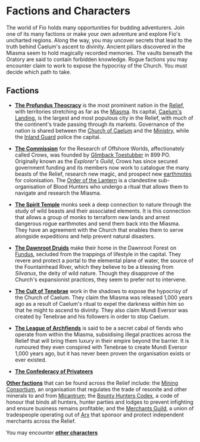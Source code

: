 # Factions and Characters

The world of Fio holds many opportunities for budding adventurers. Join one of its many factions or make your own adventure and explore Fio's uncharted regions. Along the way, you may uncover secrets that lead to the truth behind Caelum's ascent to divinity. Ancient pillars discovered in the Miasma seem to hold magically recorded memories. The vaults beneath the Oratory are said to contain forbidden knowledge. Rogue factions you may encounter claim to work to expose the hypocrisy of the Church. You must decide which path to take.

## Factions

- [**The Profundus Theocracy**](3-factions/3-1-profundus-theocracy.md) is the most prominent nation in the [Relief](1-world.md), with territories stretching as far as the [Miasma](1-world/1-6-discidium.md#the-miasma). Its capital, [Caelum's Landing](1-world/1-1-profundus.md#caelums-landing), is the largest and most populous city in the Relief, with much of the continent's trade passing through its markets. Governance of the nation is shared between the [Church of Caelum](3-factions/3-1-profundus-theocracy.md#church-of-caelum) and the [Ministry](3-factions/3-1-profundus-theocracy.md#the-ministry), while the [Inland Guard](3-factions/3-1-profundus-theocracy.md#inland-guard) police the capital.

- [**The Commission**](3-factions/3-2-commission.md) for the Research of Offshore Worlds, affectionately called Crows, was founded by [Glimback Toestubber](3-factions/3-2-commission.md#glimback-toestubber) in 899 PO. Originally known as the *Explorer's Guild*, Crows has since secured government funding and its members now work to catalogue the many beasts of the Relief, research new magic, and prospect new [earthmotes](1-world.md#earthmotes) for colonisation. The [Order of the Lantern](3-factions/3-2-commission.md#order-of-the-lantern) is a clandestine sub-organisation of Blood Hunters who undergo a ritual that allows them to navigate and research the Miasma.

- [**The Spirit Temple**](3-factions/3-3-spirit-temple.md) monks seek a deep connection to nature through the study of wild beasts and their associated elements. It is this connection that allows a group of monks to terraform new lands and arrest dangerous rogue earthmotes and send them back into the Miasma. They have an agreement with the Church that enables them to serve alongside expeditions and help prevent natural disasters.

- [**The Dawnroot Druids**](3-factions/3-4-dawnroot-druids.md) make their home in the Dawnroot Forest on [Fundus](1-world/1-1-profundus.md#caelums-landing), secluded from the trappings of lifestyle in the capital. They revere and protect a portal to the elemental plane of water, the source of the Fountainhead River, which they believe to be a blessing from *Silvanus*, the deity of wild nature. Though they disapprove of the Church's expansionist practices, they seem to prefer not to intervene.

- [**The Cult of Tenebrae**](3-factions/3-5-cult-of-tenebrae.md) work in the shadows to expose the hypocrisy of the Church of Caelum. They claim the Miasma was released 1,000 years ago as a result of Caelum's ritual to expel the darkness within him so that he might to ascend to divinity. They also claim Mundi Eversor was created by Tenebrae and his followers in order to stop Caelum.

- [**The League of Archfiends**](3-factions/3-6-league-of-archfiends.md) is said to be a secret cabal of fiends who operate from within the Miasma, subsidising illegal practices across the Relief that will bring them luxury in their empire beyond the barrier. It is rumoured they even conspired with Tenebrae to create Mundi Eversor 1,000 years ago, but it has never been proven the organisation exists or ever existed.

- [**The Confederacy of Privateers**](3-factions/3-7-confederacy-of-privateers.md)

[**Other factions**](3-factions/3-7-other-factions.md) that can be found across the Relief include: the [Mining Consortium](3-factions/3-8-other-factions.md#mining-consortium), an organisation that regulates the trade of resonite and other minerals to and from [Micantrum](1-world/1-1-profundus.md#the-outermotes); the [Bounty Hunters Codex](3-factions/3-8-other-factions.md#bounty-hunters-codex), a code of honour that binds all hunters, hunter parties and lodges to prevent infighting and ensure business remains profitable; and the [Merchants Guild](3-factions/3-8-other-factions.md), a union of tradespeople operating out of [Arx](1-world/1-4-calidus.md#arx) that sponsor and protect independent merchants across the Relief.

You may encounter [**other characters**](3-factions/3-8-other-characters.md)
